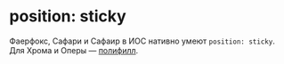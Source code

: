 # position: sticky

Фаерфокс, Сафари и Сафаир в ИОС нативно умеют `position: sticky`. Для Хрома и Оперы — [полифилл](https://github.com/wilddeer/stickyfill).